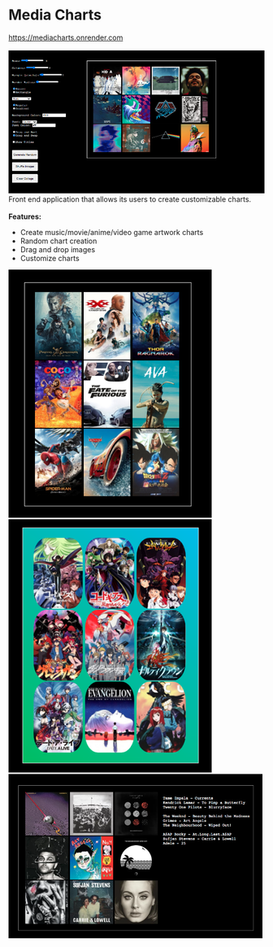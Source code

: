 # Media Charts
https://mediacharts.onrender.com
<br/>
<br/>
<img src="docs/main2.png" width="800px">
<br/>
Front end application that allows its users to create customizable charts.
<br/>
<br/>
<b>Features:</b>

* Create music/movie/anime/video game artwork charts
* Random chart creation
* Drag and drop images
* Customize charts

<img src="docs/movies.png" width="400px">
<img src="docs/anime.png" width="400px">
<img src="docs/titles.png" width="500px">
